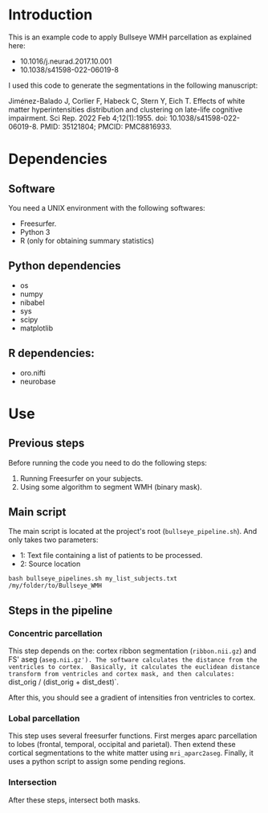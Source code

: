 # Introduction

This is an example code to apply Bullseye WMH parcellation as explained here: 

- 10.1016/j.neurad.2017.10.001 
- 10.1038/s41598-022-06019-8 

I used this code to generate the segmentations in the following manuscript:

Jiménez-Balado J, Corlier F, Habeck C, Stern Y, Eich T. Effects of white matter hyperintensities distribution and clustering on late-life cognitive impairment. Sci Rep. 2022 Feb 4;12(1):1955. doi: 10.1038/s41598-022-06019-8. PMID: 35121804; PMCID: PMC8816933.

# Dependencies

## Software

You need a UNIX environment with the following softwares: 

- Freesurfer.
- Python 3
- R (only for obtaining summary statistics)

## Python dependencies 

- os 
- numpy
- nibabel
- sys
- scipy
- matplotlib

## R dependencies: 

- oro.nifti
- neurobase

# Use

## Previous steps

Before running the code you need to do the following steps: 

1. Running Freesurfer on your subjects. 
2. Using some algorithm to segment WMH (binary mask). 

## Main script

The main script is located at the project's root (`bullseye_pipeline.sh`). And only takes two parameters: 

- 1: Text file containing a list of patients to be processed. 
- 2: Source location

`bash bullseye_pipelines.sh my_list_subjects.txt /my/folder/to/Bullseye_WMH`

## Steps in the pipeline

### Concentric parcellation

This step depends on the: cortex ribbon segmentation (`ribbon.nii.gz`) and FS' aseg (`aseg.nii.gz'). The software calculates the distance from the ventricles to cortex. 
Basically, it calculates the euclidean distance transform from ventricles and cortex mask, and then calculates: `dist_orig / (dist_orig + dist_dest)`.

After this, you should see a gradient of intensities fron ventricles to cortex. 

### Lobal parcellation

This step uses several freesurfer functions. First merges aparc parcellation to lobes (frontal, temporal, occipital and parietal). Then extend these cortical segmentations to the white matter using `mri_aparc2aseg`. Finally, it uses a python script to assign some pending regions. 

### Intersection

After these steps, intersect both masks.

 


